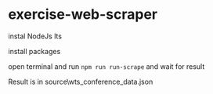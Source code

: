 # exercise-web-scraper

instal NodeJs  lts

install packages

open terminal and run `npm run run-scrape` and wait for result

Result is in source\wts_conference_data.json
